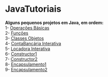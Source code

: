 # JavaTutoriais
**Alguns pequenos projetos em Java, em ordem:** <br />
1- [Operações Básicas](https://github.com/Dannestulla/JavaTutoriais/blob/main/OperacoesBasicas.java) <br />
2- [Funções](https://github.com/Dannestulla/JavaTutoriais/blob/main/funcoes.java)<br />
3- [Classes Objetos](https://github.com/Dannestulla/JavaTutoriais/blob/main/ClassesObjetos.java)  <br />
4- [ContaBancária Interativa](https://github.com/Dannestulla/JavaTutoriais/blob/main/ContaBancaria.java)  <br />
5- [Locadora Interativa](https://github.com/Dannestulla/JavaTutoriais/blob/main/ExercicioClass1.java)  <br />
6- [Constructor1](https://github.com/Dannestulla/JavaTutoriais/blob/main/Constructors1.java) <br />
7- [Constructor2](https://github.com/Dannestulla/JavaTutoriais/blob/main/Constructors2.java) <br />
8- [Encapsulamento1](https://github.com/Dannestulla/JavaTutoriais/blob/main/Encapsulation.java) <br />
9- [Encapsulamento2](https://github.com/Dannestulla/JavaTutoriais/blob/main/Encapsulation2.java) <br />

